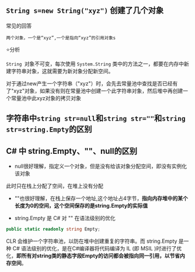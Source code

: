 ## ```String s=new String("xyz")``` 创建了几个对象

常见的回答

```两个对象，一个是“xyz”,一个是指向“xyz”的引用对象s```

⭐分析

```String ```对象不可变，每次使用 ```System.String``` 类中的方法之一，都要在内存中新建字符串对象，这就需要为新对象分配新空间。

对于通过new产生一个字符串（"xyz"）时，会先去常量池中查找是否已经有了"xyz"对象，如果没有则在常量池中创建一个此字符串对象，然后堆中再创建一个常量池中此xyz对象的拷贝对象

## 字符串中```string str=null```和```string str=""```和```string str=string.Empty```的区别

## C# 中 string.Empty、""、null的区别 

* null很好理解，指定义一个对象，但是没有给该对象分配空间，即没有实例化该对象

此时只在栈上分配了空间，在堆上没有分配

* ""也很好理解，在栈上保存一个地址,这个地址占4字节，**指向内存堆中的某个长度为0的空间，这个空间保存的是string.Empty的实际值**

* string.Empty 是 C# 对 "" 在语法级别的优化

```c#
public static readonly string Empty; 
```


CLR 会维护一个字符串池，以防在堆中创建重复的字符串。而 string.Empty 是一种 C# 语法级别的优化，是在C#编译器将代码编译为 IL (即 MSIL )时进行了优化，**即所有对string类的静态字段Empty的访问都会被指向同一引用，以节省内存空间**。


